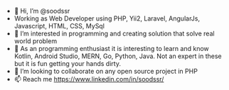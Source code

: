 - 👋 Hi, I’m @soodssr
- Working as Web Developer using PHP, Yii2, Laravel, AngularJs, Javascript, HTML, CSS, MySql
- 👀 I’m interested in programming and creating solution that solve real world problem
- 🌱 As an programming enthusiast it is interesting to learn and know Kotlin, Android Studio, MERN, Go, Python, Java. Not an expert in these but it is fun getting your hands dirty.
- 💞️ I’m looking to collaborate on any open source project in PHP
- 📫 Reach me https://www.linkedin.com/in/soodssr/

<!---
soodssr/soodssr is a ✨ special ✨ repository because its `README.md` (this file) appears on your GitHub profile.
You can click the Preview link to take a look at your changes.
--->
